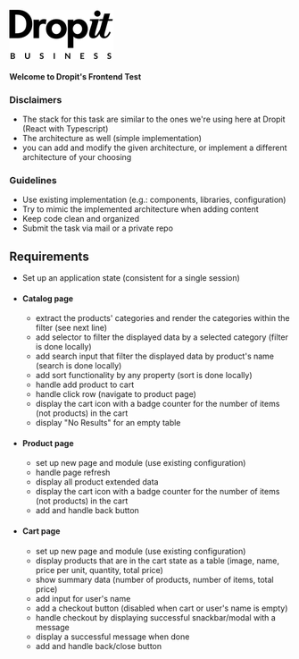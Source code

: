![Dropit](src/tools/assets/logo-dropit-business.svg)

#### Welcome to Dropit's Frontend Test

### Disclaimers

* The stack for this task are similar to the ones we're using here at Dropit (React with Typescript) 
* The architecture as well (simple implementation)  
* you can add and modify the given architecture, or implement a different architecture of your choosing

### Guidelines

* Use existing implementation (e.g.: components, libraries, configuration)
* Try to mimic the implemented architecture when adding content
* Keep code clean and organized
* Submit the task via mail or a private repo

## Requirements

* Set up an application state (consistent for a single session)

* #### Catalog page
    * extract the products' categories and render the categories within the filter (see next line)
    * add selector to filter the displayed data by a selected category (filter is done locally)
    * add search input that filter the displayed data by product's name (search is done locally)
    * add sort functionality by any property (sort is done locally)
    * handle add product to cart
    * handle click row (navigate to product page)
    * display the cart icon with a badge counter for the number of items (not products) in the cart
    * display "No Results" for an empty table
      
* #### Product page
    * set up new page and module (use existing configuration)
    * handle page refresh
    * display all product extended data
    * display the cart icon with a badge counter for the number of items (not products) in the cart
    * add and handle back button
      
* #### Cart page
    * set up new page and module (use existing configuration)
    * display products that are in the cart state as a table (image, name, price per unit, quantity, total price)
    * show summary data (number of products, number of items, total price)
    * add input for user's name
    * add a checkout button (disabled when cart or user's name is empty)
    * handle checkout by displaying successful snackbar/modal with a message
    * display a successful message when done
    * add and handle back/close button